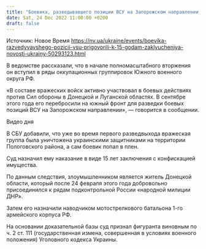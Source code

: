 ```yaml
---
title: "Боевика, разведывавшего позиции ВСУ на Запорожском направлении, приговорили к 15 годам заключения — СБУ"
date: Sat, 24 Dec 2022 11:00:00 +0200
draft: false
---
```

Источник: Новое Время https://nv.ua/ukraine/events/boevika-razvedyvavshego-pozicii-vsu-prigovorili-k-15-godam-zaklyucheniya-novosti-ukrainy-50293123.html


В ведомстве рассказали, что в начале полномасштабного вторжения он вступил в ряды оккупационных группировок Южного военного округа РФ.

«В составе вражеских войск активно участвовал в боевых действиях против Сил обороны в Донецкой и Луганской областях. В сентябре этого года его перебросили на южный фронт для разведки боевых позиций ВСУ на Запорожском направлении», — говорится в сообщении.

 Видео дня   

В СБУ добавили, что уже во время первого разведвыхода вражеская группа была уничтожена украинскими защитниками на территории Пологовского района, а сам боевик попал в плен.

Суд назначил ему наказание в виде 15 лет заключения с конфискацией имущества.

По данным следствия, злоумышленником является житель Донецкой области, который после 24 февраля этого года добровольно присоединился к рядам подконтрольной России «народной милиции ДНР».

Затем его назначили наводчиком мотострелкового батальона 1-го армейского корпуса РФ.

На основании доказательной базы суд признал фигуранта виновным по ч. 2 ст. 111 (государственная измена, совершенная в условиях военного положения) Уголовного кодекса Украины.
